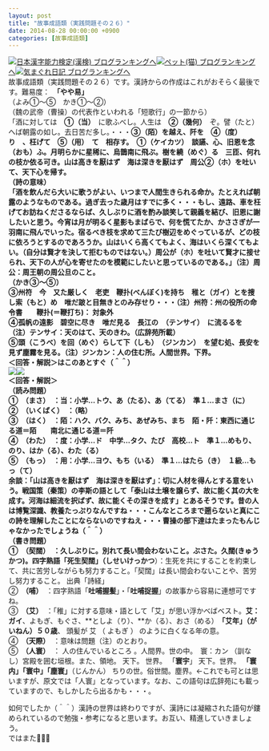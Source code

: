 ```yaml
---
layout: post
title: "故事成語類（実践問題その２６）"
date: 2014-08-28 00:00:00 +0900
categories: [故事成語類]
---
```


[![](/syuusyuu9701/assets/images/故事成語類（実践問題その２６）-br_c_3028_1.gif)](http://blog.with2.net/link.php?1659096:3028 "日本漢字能力検定(漢検) ブログランキングへ")[日本漢字能力検定(漢検) ブログランキングへ](http://blog.with2.net/link.php?1659096:3028)[![](/syuusyuu9701/assets/images/故事成語類（実践問題その２６）-br_c_1348_1.gif)](http://blog.with2.net/link.php?1659096:1348 "ペット(猫) ブログランキングへ")[ペット(猫) ブログランキングへ](http://blog.with2.net/link.php?1659096:1348)[![](/syuusyuu9701/assets/images/故事成語類（実践問題その２６）-br_c_9257_1.gif)](http://blog.with2.net/link.php?1659096:9257 "気まぐれ日記 ブログランキングへ")[気まぐれ日記 ブログランキングへ](http://blog.with2.net/link.php?1659096:9257)  
故事成語類（実践問題その２６）です。漢詩からの作成はこれがおそらく最後です。難易度：　**「やや易」**  
（よみ①～⑤　かき①～②）  
（魏の武帝（曹操）の代表作といわれる「短歌行」の一節から）  
「酒に対しては　**①（当）**　に歌ふべし。人生は　**②（幾何）**　ぞ。譬（たと）へば朝露の如し。去日苦だ多し。・・・**③（陌）**を越え、阡を　**④（度）**　り　、枉げて　**⑤（用）**　て　相存す。　**①（ケイカツ）**　談讌、心、旧恩を念（おも）ふ。月明らかに星稀に、烏鵲南に飛ぶ。樹を繞（めぐ）る　三匝、何れの枝か依る可き。山は高きを厭はず　海は深きを厭はず　周公**②（ホ）**を吐いて、天下心を帰す。  
（詩の意味）  
「酒を飲んだら大いに歌うがよい、いつまで人間生きられる命か。たとえれば朝露のようなものである。過ぎ去った歳月はすでに多く・・・もし、遠路、車を枉げてお訪ねくださるならば、久しぶりに酒を酌み談笑して親義を結び、旧恩に謝したいと思う。今宵は月が明るく星影もまばらで、何を慌てたか、かささぎが一羽南に飛んでいった。宿るべき枝を求めて三たび樹辺をめぐっているが、どの枝に依ろうとするのであろうか。山はいくら高くてもよく、海はいくら深くてもよい。（自分は賢才を決して拒むものではない。）周公が（ホ）を吐いて賢才に接せられ、天下の人が心を寄せたのを模範にしたいと思っているのである。」（注）周公：周王朝の周公旦のこと。  
（かき③～⑤）  
③州符　今　又た厳しく　老吏　鞭扑(べんぼく)を持ち　稚と**（ガイ）**とを捜し索（もと）め　唯だ跛と目無きとのみ存せり・・・（注）州符：州の役所の命令書　　鞭扑(＝鞭打ち)： 対象外  
④孤帆の遠影　碧空に尽き　唯だ見る　長江の　**（テンサイ）**　に流るるを　　　（注）**テンサイ：天のはて、天のきわ。（広辞苑所載）**  
⑤頭（こうべ）を回（めぐ）らして下（しも）　**（ジンカン）**　を望む処、長安を見ず塵霧を見る。（注）**ジンカン：人の住む所。人間世界。下界。**  
＜回答・解説＞はこのあとすぐ（＾＾）  
![](/syuusyuu9701/assets/images/故事成語類（実践問題その２６）-e13d211f54946df590462ad80b1e3628.jpg)![](/syuusyuu9701/assets/images/故事成語類（実践問題その２６）-a30009244ff62f72c18bf15197babefb.jpg)  
＜回答・解説＞  
（読み問題）  
①　**（まさ）**　：当：小学…トウ、あ（たる）、あ（てる）　**準１…まさ（に）**  
②　**（いくばく）**　：（略）  
③　**（はく）**　：陌：**ハク**、バク、みち、あぜみち、まち　陌・阡：**東西に通じる道＝陌**　　南北に通じる道＝阡  
④　**（わた）**　：度：小学…ド　中学…タク、たび　高校…ト　準１…めもり、のり、はか（る）、**わた（る）**  
⑤　**（もっ）**　：用：小学…ヨウ、もち（いる）　準１…はたら（き）　**１級…もっ（て）**  
余談：「山は高きを厭はず　海は深きを厭はず」：切に人材を得んとする意をいう。戦国策（秦策）の李斯の語として「泰山は土壌を譲らず、故に能く其の大を成す。河海は細流を択ばず、故に能くその深きを成す」とあるそうです。昔の人は博覧深識、教養たっぷりなんですね・・・こんなところまで遡らないと真にこの詩を理解したことにならないのですねえ・・・曹操の部下達はたまったもんじゃなかったでしょうね（＾＾）  
（書き問題）  
①　**（契闊）**　：久しぶりに。別れて長い間会わないこと。ぶさた。久闊(きゅうかつ)。四字熟語「**死生契闊**」（しせい**けっかつ**）：生死を共にすることを約束して、共に苦労しながらも努力すること。「契闊」は長い間会わないことや、苦労し努力すること。 出典「詩経」  
②　**（哺）**　：四字熟語「**吐哺握髪**」・「**吐哺捉握**」の故事から容易に連想可ですね。  
③　**（艾）**　：「稚」に対する意味・語として「艾」が思い浮かべばベスト。**艾：ガイ**、よもぎ、もぐさ、**としよ（り）、**か（る）、おさ（める）　**「艾年」（がいねん）５０歳**、 頭髪が 艾 （ よもぎ ） のように白くなる年の意。  
④　**（天際）**　：意味は問題（注）のとおり。  
⑤　**（人寰）**　： 人の住んでいるところ 。人間界。世の中。　寰：カン （訓なし）宮殿を囲む垣根。また、領地。 天下。 世界。 「**寰宇**」 天下。世界。 **「寰内」「寰中」「塵寰」**（じんかん） ちりの世。俗世間。塵界。←これでも可とは思いますが、原文では「人寰」となっています。なお、この語句は広辞苑にも載っていますので、もしかしたら出るかも・・・。  
  
  
如何でしたか（＾＾）漢詩の世界は終わりですが、漢詩には凝縮された語句が鏤められているので勉強・参考になると思います。お互い、精進していきましょう。  
ではまた👋👋👋  
  